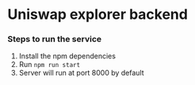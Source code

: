 # Uniswap explorer backend 
### Steps to run the service
1. Install the npm dependencies
2. Run `npm run start`
3. Server will run at port 8000 by default